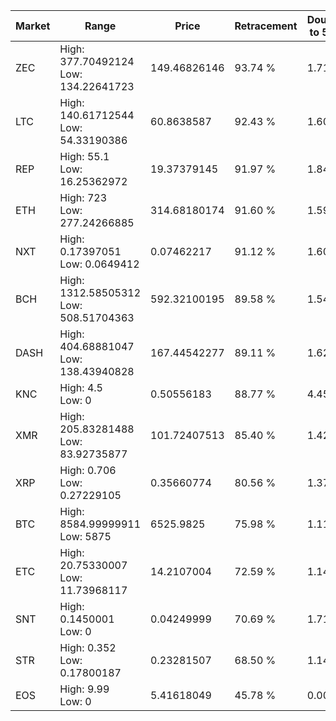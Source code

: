 | Market | Range | Price| Retracement | Doubles to 50% |
| --- | --- | --- | --- | --- |
| ZEC | High: 377.70492124<br />Low: 134.22641723 | 149.46826146 | 93.74 % | 1.71 |
| LTC | High: 140.61712544<br />Low: 54.33190386 | 60.8638587 | 92.43 % | 1.60 |
| REP | High: 55.1<br />Low: 16.25362972 | 19.37379145 | 91.97 % | 1.84 |
| ETH | High: 723<br />Low: 277.24266885 | 314.68180174 | 91.60 % | 1.59 |
| NXT | High: 0.17397051<br />Low: 0.0649412 | 0.07462217 | 91.12 % | 1.60 |
| BCH | High: 1312.58505312<br />Low: 508.51704363 | 592.32100195 | 89.58 % | 1.54 |
| DASH | High: 404.68881047<br />Low: 138.43940828 | 167.44542277 | 89.11 % | 1.62 |
| KNC | High: 4.5<br />Low: 0 | 0.50556183 | 88.77 % | 4.45 |
| XMR | High: 205.83281488<br />Low: 83.92735877 | 101.72407513 | 85.40 % | 1.42 |
| XRP | High: 0.706<br />Low: 0.27229105 | 0.35660774 | 80.56 % | 1.37 |
| BTC | High: 8584.99999911<br />Low: 5875 | 6525.9825 | 75.98 % | 1.11 |
| ETC | High: 20.75330007<br />Low: 11.73968117 | 14.2107004 | 72.59 % | 1.14 |
| SNT | High: 0.1450001<br />Low: 0 | 0.04249999 | 70.69 % | 1.71 |
| STR | High: 0.352<br />Low: 0.17800187 | 0.23281507 | 68.50 % | 1.14 |
| EOS | High: 9.99<br />Low: 0 | 5.41618049 | 45.78 % | 0.00 |
